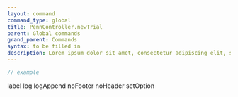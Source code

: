 ```yaml
---
layout: command
command_type: global
title: PennController.newTrial
parent: Global commands
grand_parent: Commands
syntax: to be filled in
description: Lorem ipsum dolor sit amet, consectetur adipiscing elit, sed do eiusmod tempor incididunt ut labore et dolore magna aliqua. Ut enim ad minim veniam, quis nostrud exercitation ullamco laboris nisi ut aliquip ex ea commodo consequat.
---
```


```javascript
// example
```

label
log
logAppend
noFooter
noHeader
setOption
